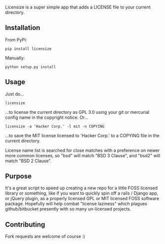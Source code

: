 
Licensize is a super simple app that adds a LICENSE file to your current
directory.

Installation
-------

From PyPi:

    pip install licensize

Manually:

    python setup.py install


Usage
-------

Just do...

    licensize

...to license the current directory as GPL 3.0 using your git or mercurial
config name in the copyright notice. Or...

    licensize -a 'Hacker Corp.' -l mit -n COPYING

...to save the MIT license licensed to 'Hacker Corp.' to a COPYING file in the
current directory.

License name list is searched for close matches with a preference on newer
more common licenses, so "bsd" will match "BSD 3 Clause", and "bsd2" will
match "BSD 2 Clause".


Purpose
---------

It's a great script to speed up creating a new repo for a little FOSS licensed
library or something, like if you want to quickly spin off a rails / Django
app, or jQuery plugin, as a properly licensed GPL or MIT licensed FOSS software
package.  Hopefully will help combat "license laziness" which plagues
github/bitbucket presently with so many un-licensed projects.

Contributing
---------

Fork requests are welcome of course :)

